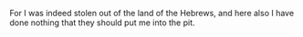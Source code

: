 For I was indeed stolen out of the land of the Hebrews, and here also I have done nothing that they should put me into the pit.
